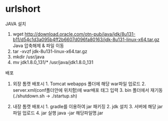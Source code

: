 # urlshort


JAVA 설치
 1. wget http://download.oracle.com/otn-pub/java/jdk/8u131-b11/d54c1d3a095b4ff2b6607d096fa80163/jdk-8u131-linux-x64.tar.gz
   Java 압축해제 & 파일 이동
 2. tar -xvzf jdk-8u131-linux-x64.tar.gz
 3. mkdir /usr/java
 4. mv jdk1.8.0_131/* /usr/java/jdk1.8.0_131

 배포
  1) 외장 톰캣 배포시
    1. Tomcat webapps 폴더에 해당 war파일 업로드
    2. server.xml(conf폴더안에 위치함)에 war배포 태그 입력 
     <Context path="" docBase="/usr/local/lib/apache-tomcat-8.5.57/webapps/war파일명" reloadable="true" />
    3. bin 폴더에서 재기동  (./shutdown.sh  -> ./startup.sh)

  2) 내장 톰캣 배포시
    1. gradle를 이용하여 jar 패키징
    2. jdk 설치
    3. 서버에 해당 jar 파일 업로드
    4. jar 실행
      java -jar 해당파일명.jar
    
  



